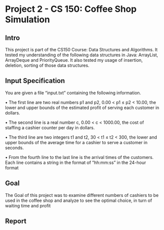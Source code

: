# Project 2 - CS 150: Coffee Shop Simulation

## Intro
This project is part of the CS150 Course: Data Structures and Algorithms. It tested my understanding of the following data structures in Java: ArrayList, ArrayDeque and PriorityQueue. It also tested my usage of insertion, deletion, sorting of those data structures.

## Input Specification
You are given a file “input.txt” containing the following information.

• The first line are two real numbers p1 and p2, 0.00 < p1 ≤ p2 < 10.00, the lower and upper bounds of the
estimated profit of serving each customer in dollars.

• The second line is a real number c, 0.00 < c < 1000.00, the cost of staffing a cashier counter per day in dollars.

• The third line are two integers t1 and t2, 30 < t1 ≤ t2 < 300, the lower and upper bounds of the average time
for a cashier to serve a customer in seconds.

• From the fourth line to the last line is the arrival times of the customers. Each line contains a string in the format
of ”hh:mm:ss” in the 24-hour format

## Goal
The Goal of this project was to examine different numbers of cashiers to be used in the coffee shop and analyze to see the optimal choice, in turn of waiting time and profit

## Report
